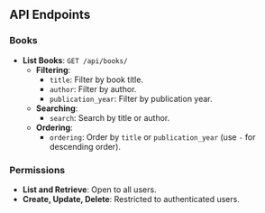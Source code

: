 ## API Endpoints

### Books
- **List Books**: `GET /api/books/`
  - **Filtering**:
    - `title`: Filter by book title.
    - `author`: Filter by author.
    - `publication_year`: Filter by publication year.
  - **Searching**:
    - `search`: Search by title or author.
  - **Ordering**:
    - `ordering`: Order by `title` or `publication_year` (use `-` for descending order).
    
### Permissions
- **List and Retrieve**: Open to all users.
- **Create, Update, Delete**: Restricted to authenticated users.